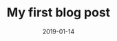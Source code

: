 ---
path: "/blog/test-post"
date: "2019-01-14"
#is there a date function for this i.e todays date(y)?
title: "My first blog post"
---